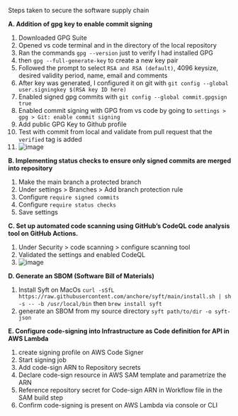 Steps taken to secure the software supply chain

**A. Addition of gpg key to enable commit signing**

1. Downloaded GPG Suite
2. Opened vs code terminal and in the directory of the local repository
3. Ran the commands `gpg --version` just to verify I had installed GPG
4. then `gpg --full-generate-key` to create a new key pair
5. Followed the prompt to select `RSA and RSA (default)`, 4096 keysize, desired validity period, name, email and comments
6. After key was generated, I configured it on git with `git config --global user.signingkey $(RSA key ID here)`
7. Enabled signed gpg commits with `git config --global commit.gpgsign true`
8. Enabled commit signing with GPG from vs code by going to `settings > gpg > Git: enable commit signing`
9. Add public GPG Key to Github profile
10. Test with commit from local and validate from pull request that the `verified` tag is added
11. ![image](https://github.com/abdulxs/Cloud-Resume-Challenge-Frontend/assets/18741380/eb85e272-dd20-4ed7-b7c7-e55d20a6e54a)

**B. Implementing status checks to ensure only signed commits are merged into repository**

1. Make the main branch a protected branch
2. Under settings > Branches > Add branch protection rule
3. Configure `require signed commits`
4. Configure `require status checks`
5. Save settings
   
**C. Set up automated code scanning using GitHub’s CodeQL code analysis tool on GitHub Actions.**

1.  Under Security > code scanning > configure scanning tool
2.  Validated the settings and enabled CodeQL
3.  ![image](https://github.com/abdulxs/Cloud-Resume-Challenge-Frontend/assets/18741380/8c363d27-71d0-4576-93ae-60db99f28e6b)

**D. Generate an SBOM (Software Bill of Materials)**

1. Install Syft on MacOs `curl -sSfL https://raw.githubusercontent.com/anchore/syft/main/install.sh | sh -s -- -b /usr/local/bin` then `brew install syft`
2. generate an SBOM from my source directory `syft path/to/dir -o syft-json`


**E. Configure code-signing into Infrastructure as Code definition for API in AWS Lambda**

1. create signing profile on AWS Code Signer
2. Start signing job
3. Add code-sign ARN to Repository secrets
4. Declare code-sign resource in AWS SAM template and parametrize the ARN
5. Reference repository secret for Code-sign ARN in Workflow file in the SAM build step
6. Confirm code-signing is present on AWS Lambda via console or CLI 

